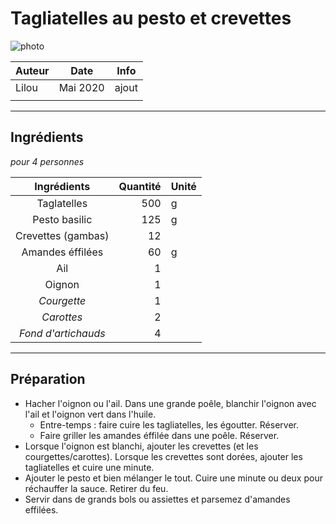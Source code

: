 # Tagliatelles au pesto et crevettes

![photo](photos/pates_crevettes)

| Auteur         | Date           | Info  |
| -------------- |:--------------:| ----- |
| Lilou         | Mai 2020         | ajout |
|                |                |       |

___

## Ingrédients

*pour 4 personnes*

| Ingrédients               | Quantité     | Unité
|:-------------------------:|-------------:|-------
| Taglatelles                  |           500 | g
| Pesto basilic                  |           125 | g
| Crevettes (gambas)                |           12 | 
| Amandes éffilées               |            60 |g
| Ail              |            1|
| Oignon             |            1|
| *Courgette*   |            1 | 
| *Carottes*  |           2| 
| *Fond d'artichauds*  |           4| 

___

## Préparation

* Hacher l'oignon ou l'ail. Dans une grande poêle, blanchir l'oignon avec l'ail et l'oignon vert dans l'huile.
  * Entre-temps : faire cuire les tagliatelles, les égoutter. Réserver. 
  * Faire griller les amandes éffilée dans une poêle. Réserver. 
* Lorsque l'oignon est blanchi, ajouter les crevettes (et les courgettes/carottes). Lorsque les crevettes sont dorées, ajouter les tagliatelles et cuire une minute.
* Ajouter le pesto et bien mélanger le tout. Cuire une minute ou deux pour réchauffer la sauce. Retirer du feu.
* Servir dans de grands bols ou assiettes et parsemez d'amandes effilées. 
